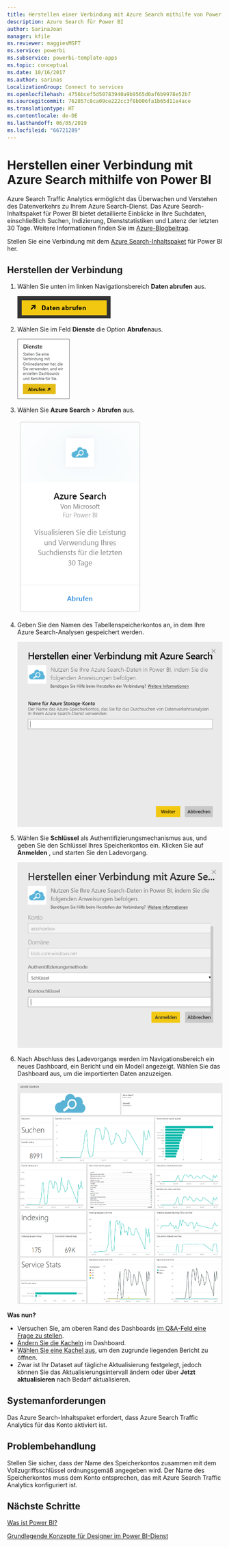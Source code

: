 ```yaml
---
title: Herstellen einer Verbindung mit Azure Search mithilfe von Power BI
description: Azure Search für Power BI
author: SarinaJoan
manager: kfile
ms.reviewer: maggiesMSFT
ms.service: powerbi
ms.subservice: powerbi-template-apps
ms.topic: conceptual
ms.date: 10/16/2017
ms.author: sarinas
LocalizationGroup: Connect to services
ms.openlocfilehash: 4756bcef5d50783940a9b9565d0af6b9978e52b7
ms.sourcegitcommit: 762857c8ca09ce222cc3f8b006fa1b65d11e4ace
ms.translationtype: HT
ms.contentlocale: de-DE
ms.lasthandoff: 06/05/2019
ms.locfileid: "66721289"
---
```

# <a name="connect-to-azure-search-with-power-bi"></a>Herstellen einer Verbindung mit Azure Search mithilfe von Power BI
Azure Search Traffic Analytics ermöglicht das Überwachen und Verstehen des Datenverkehrs zu Ihrem Azure Search-Dienst. Das Azure Search-Inhaltspaket für Power BI bietet detaillierte Einblicke in Ihre Suchdaten, einschließlich Suchen, Indizierung, Dienststatistiken und Latenz der letzten 30 Tage. Weitere Informationen finden Sie im [Azure-Blogbeitrag](https://azure.microsoft.com/blog/analyzing-your-azure-search-traffic/).

Stellen Sie eine Verbindung mit dem [Azure Search-Inhaltspaket](https://app.powerbi.com/getdata/services/azure-search) für Power BI her.

## <a name="how-to-connect"></a>Herstellen der Verbindung
1. Wählen Sie unten im linken Navigationsbereich **Daten abrufen** aus.
   
   ![](media/service-connect-to-azure-search/pbi_getdata.png) 
2. Wählen Sie im Feld **Dienste** die Option **Abrufen**aus.
   
   ![](media/service-connect-to-azure-search/pbi_getservices.png) 
3. Wählen Sie **Azure Search** \> **Abrufen** aus.
   
   ![](media/service-connect-to-azure-search/azuresearch.png)
4. Geben Sie den Namen des Tabellenspeicherkontos an, in dem Ihre Azure Search-Analysen gespeichert werden.
   
   ![](media/service-connect-to-azure-search/params.png)
5. Wählen Sie **Schlüssel** als Authentifizierungsmechanismus aus, und geben Sie den Schlüssel Ihres Speicherkontos ein. Klicken Sie auf **Anmelden** , und starten Sie den Ladevorgang.
   
   ![](media/service-connect-to-azure-search/creds.png)
6. Nach Abschluss des Ladevorgangs werden im Navigationsbereich ein neues Dashboard, ein Bericht und ein Modell angezeigt. Wählen Sie das Dashboard aus, um die importierten Daten anzuzeigen.
   
    ![](media/service-connect-to-azure-search/dashboard2.png)

**Was nun?**

* Versuchen Sie, am oberen Rand des Dashboards [im Q&A-Feld eine Frage zu stellen](consumer/end-user-q-and-a.md).
* [Ändern Sie die Kacheln](service-dashboard-edit-tile.md) im Dashboard.
* [Wählen Sie eine Kachel aus](consumer/end-user-tiles.md), um den zugrunde liegenden Bericht zu öffnen.
* Zwar ist Ihr Dataset auf tägliche Aktualisierung festgelegt, jedoch können Sie das Aktualisierungsintervall ändern oder über **Jetzt aktualisieren** nach Bedarf aktualisieren.

## <a name="system-requirements"></a>Systemanforderungen
Das Azure Search-Inhaltspaket erfordert, dass Azure Search Traffic Analytics für das Konto aktiviert ist.

## <a name="troubleshooting"></a>Problembehandlung
Stellen Sie sicher, dass der Name des Speicherkontos zusammen mit dem Vollzugriffsschlüssel ordnungsgemäß angegeben wird. Der Name des Speicherkontos muss dem Konto entsprechen, das mit Azure Search Traffic Analytics konfiguriert ist.

## <a name="next-steps"></a>Nächste Schritte
[Was ist Power BI?](power-bi-overview.md)

[Grundlegende Konzepte für Designer im Power BI-Dienst](service-basic-concepts.md)

